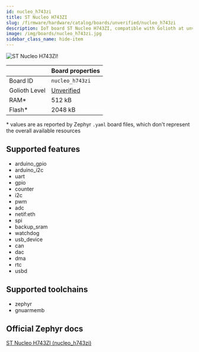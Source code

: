 ```yaml
---
id: nucleo_h743zi
title: ST Nucleo H743ZI
slug: /firmware/hardware/catalog/boards/unverified/nucleo_h743zi
description: IoT board ST Nucleo H743ZI, compatible with Golioth at unverified level.
image: /img/boards/nucleo_h743zi.jpg
sidebar_class_name: hide-item
---
```


[//]: # (This is an auto-generated file, do not edit! Changes to it will be lost upon re-generation)

![ST Nucleo H743ZI!](/img/boards/nucleo_h743zi.jpg "ST Nucleo H743ZI")

|                | Board properties     |
| -------------  | -------------------- |
| Board ID       | `nucleo_h743zi` |
| Golioth Level  | [Unverified](/firmware/hardware#unverified-boards) |
| RAM*           | 512 kB |
| Flash*         | 2048 kB |

\* values are as reported by Zephyr `.yaml` board files, which don't represent the overall available resources



## Supported features

* arduino_gpio
* arduino_i2c
* uart
* gpio
* counter
* i2c
* pwm
* adc
* netif:eth
* spi
* backup_sram
* watchdog
* usb_device
* can
* dac
* dma
* rtc
* usbd

## Supported toolchains

* zephyr
* gnuarmemb

## Official Zephyr docs

[ST Nucleo H743ZI (nucleo_h743zi)](https://docs.zephyrproject.org/latest/boards/st/nucleo_h743zi/doc/index.html)
